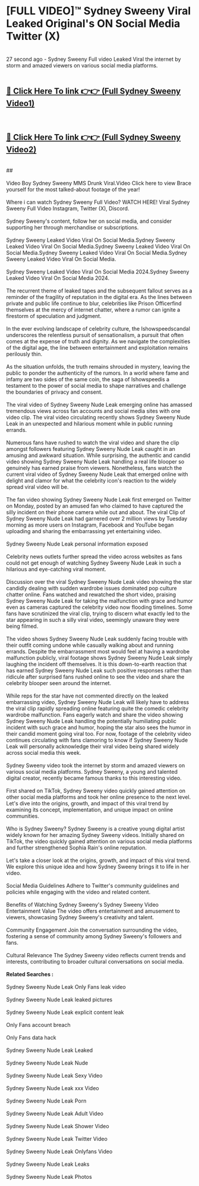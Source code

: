 # [FULL VIDEO]™ Sydney Sweeny Viral Leaked Original's ON Social Media Twitter (X) <br>
<br>
27 second ago - Sydney Sweeny Full video Leaked Viral the internet by storm and amazed viewers on various social media platforms.<br>

 <br>

##  <a href="https://play.123hd.live?title=Full Sydney_Sweeny&ref=git">🔴 Click Here To link 👉👉 (Full Sydney Sweeny Video1)</a><br>
  <br>

##  <a href="https://play.123hd.live?title=Full Sydney_Sweeny&ref=git">🔴 Click Here To link 👉👉 (Full Sydney Sweeny Video2)</a><br>
  <br>
  ##


  <br>

  <br>
Video Boy Sydney Sweeny MMS Drunk Viral.Video Click here to view Brace yourself for the most talked-about footage of the year!
<br><br>
Where i can watch Sydney Sweeny Full Video? WATCH HERE! Viral Sydney Sweeny Full Video Instagram, Twitter (X), Discord.
<br><br>
Sydney Sweeny's content, follow her on social media, and consider supporting her through merchandise or subscriptions.
<br><br>
Sydney Sweeny Leaked Video Viral On Social Media.Sydney Sweeny Leaked Video Viral On Social Media.Sydney Sweeny Leaked Video Viral On Social Media.Sydney Sweeny Leaked Video Viral On Social Media.Sydney Sweeny Leaked Video Viral On Social Media.
<br><br>
Sydney Sweeny Leaked Video Viral On Social Media 2024.Sydney Sweeny Leaked Video Viral On Social Media 2024.
<br><br>
The recurrent theme of leaked tapes and the subsequent fallout serves as a reminder of the fragility of reputation in the digital era. As the lines between private and public life continue to blur, celebrities like Prison Officerfind themselves at the mercy of internet chatter, where a rumor can ignite a firestorm of speculation and judgment.
<br><br>
In the ever evolving landscape of celebrity culture, the Ishowspeedscandal underscores the relentless pursuit of sensationalism, a pursuit that often comes at the expense of truth and dignity. As we navigate the complexities of the digital age, the line between entertainment and exploitation remains perilously thin.
<br><br>
As the situation unfolds, the truth remains shrouded in mystery, leaving the public to ponder the authenticity of the rumors. In a world where fame and infamy are two sides of the same coin, the saga of Ishowspeedis a testament to the power of social media to shape narratives and challenge the boundaries of privacy and consent.
<br><br>
The viral video of Sydney Sweeny Nude Leak emerging online has amassed tremendous views across fan accounts and social media sites with one video clip. The viral video circulating recently shows Sydney Sweeny Nude Leak in an unexpected and hilarious moment while in public running errands.
<br><br>
Numerous fans have rushed to watch the viral video and share the clip amongst followers featuring Sydney Sweeny Nude Leak caught in an amusing and awkward situation. While surprising, the authentic and candid video showing Sydney Sweeny Nude Leak handling a real life blooper so genuinely has earned praise from viewers. Nonetheless, fans watch the current viral video of Sydney Sweeny Nude Leak that emerged online with delight and clamor for what the celebrity icon's reaction to the widely spread viral video will be.
<br><br>
The fan video showing Sydney Sweeny Nude Leak first emerged on Twitter on Monday, posted by an amused fan who claimed to have captured the silly incident on their phone camera while out and about. The viral Clip of Sydney Sweeny Nude Leak had garnered over 2 million views by Tuesday morning as more users on Instagram, Facebook and YouTube began uploading and sharing the embarrassing yet entertaining video.
<br><br>
Sydney Sweeny Nude Leak personal information exposed
<br><br>
Celebrity news outlets further spread the video across websites as fans could not get enough of watching Sydney Sweeny Nude Leak in such a hilarious and eye-catching viral moment.
<br><br>
Discussion over the viral Sydney Sweeny Nude Leak video showing the star candidly dealing with sudden wardrobe issues dominated pop culture chatter online. Fans watched and rewatched the short video, praising Sydney Sweeny Nude Leak for taking the malfunction with grace and humor even as cameras captured the celebrity video now flooding timelines. Some fans have scrutinized the viral clip, trying to discern what exactly led to the star appearing in such a silly viral video, seemingly unaware they were being filmed.
<br><br>
The video shows Sydney Sweeny Nude Leak suddenly facing trouble with their outfit coming undone while casually walking about and running errands. Despite the embarrassment most would feel at having a wardrobe malfunction publicly, viral footage shows Sydney Sweeny Nude Leak simply laughing the incident off themselves. It is this down-to-earth reaction that has earned Sydney Sweeny Nude Leak such positive responses rather than ridicule after surprised fans rushed online to see the video and share the celebrity blooper seen around the internet.
<br><br>
While reps for the star have not commented directly on the leaked embarrassing video, Sydney Sweeny Nude Leak will likely have to address the viral clip rapidly spreading online featuring quite the comedic celebrity wardrobe malfunction. Fans eagerly watch and share the video showing Sydney Sweeny Nude Leak handling the potentially humiliating public incident with such grace and humor, hoping the star also sees the humor in their candid moment going viral too. For now, footage of the celebrity video continues circulating with fans clamoring to know if Sydney Sweeny Nude Leak will personally acknowledge their viral video being shared widely across social media this week.
<br><br>
Sydney Sweeny video took the internet by storm and amazed viewers on various social media platforms. Sydney Sweeny, a young and talented digital creator, recently became famous thanks to this interesting video.
<br><br>
First shared on TikTok, Sydney Sweeny video quickly gained attention on other social media platforms and took her online presence to the next level. Let's dive into the origins, growth, and impact of this viral trend by examining its concept, implementation, and unique impact on online communities.
<br><br>
Who is Sydney Sweeny? Sydney Sweeny is a creative young digital artist widely known for her amazing Sydney Sweeny videos. Initially shared on TikTok, the video quickly gained attention on various social media platforms and further strengthened Sophia Rain's online reputation.
<br><br>
Let's take a closer look at the origins, growth, and impact of this viral trend. We explore this unique idea and how Sydney Sweeny brings it to life in her video.
<br><br>
Social Media Guidelines Adhere to Twitter's community guidelines and policies while engaging with the video and related content.
<br><br>
Benefits of Watching Sydney Sweeny's Sydney Sweeny Video Entertainment Value The video offers entertainment and amusement to viewers, showcasing Sydney Sweeny's creativity and talent.
<br><br>
Community Engagement Join the conversation surrounding the video, fostering a sense of community among Sydney Sweeny's followers and fans.
<br><br>
Cultural Relevance The Sydney Sweeny video reflects current trends and interests, contributing to broader cultural conversations on social media.
<br><br>
<strong>Related Searches :</strong>
<br><br>
Sydney Sweeny Nude Leak Only Fans leak video
<br><br>
Sydney Sweeny Nude Leak leaked pictures
<br><br>
Sydney Sweeny Nude Leak explicit content leak
<br><br>
Only Fans account breach
<br><br>
Only Fans data hack
<br><br>
Sydney Sweeny Nude Leak Leaked
<br><br>
Sydney Sweeny Nude Leak Nude
<br><br>
Sydney Sweeny Nude Leak Sexy Video
<br><br>
Sydney Sweeny Nude Leak xxx Video
<br><br>
Sydney Sweeny Nude Leak Porn
<br><br>
Sydney Sweeny Nude Leak Adult Video
<br><br>
Sydney Sweeny Nude Leak Shower Video
<br><br>
Sydney Sweeny Nude Leak Twitter Video
<br><br>
Sydney Sweeny Nude Leak Onlyfans Video
<br><br>
Sydney Sweeny Nude Leak Leaks
<br><br>
Sydney Sweeny Nude Leak Photos